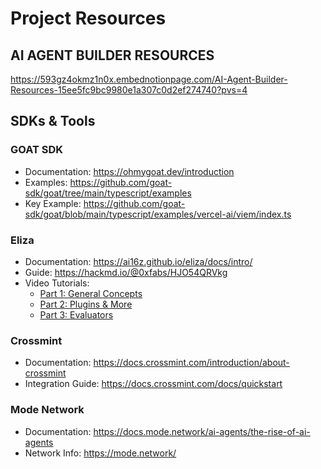 # Project Resources

## AI AGENT BUILDER RESOURCES
https://593gz4okmz1n0x.embednotionpage.com/AI-Agent-Builder-Resources-15ee5fc9bc9980e1a307c0d2ef274740?pvs=4

## SDKs & Tools

### GOAT SDK
- Documentation: https://ohmygoat.dev/introduction
- Examples: https://github.com/goat-sdk/goat/tree/main/typescript/examples
- Key Example: https://github.com/goat-sdk/goat/blob/main/typescript/examples/vercel-ai/viem/index.ts

### Eliza
- Documentation: https://ai16z.github.io/eliza/docs/intro/
- Guide: https://hackmd.io/@0xfabs/HJO54QRVkg
- Video Tutorials:
  - [Part 1: General Concepts](https://www.youtube.com/watch?v=ArptLpQiKfI)
  - [Part 2: Plugins & More](https://www.youtube.com/watch?v=XenGeAcPAQo)
  - [Part 3: Evaluators](https://www.youtube.com/watch?v=Y1DiqSVy4aU)

### Crossmint
- Documentation: https://docs.crossmint.com/introduction/about-crossmint
- Integration Guide: https://docs.crossmint.com/docs/quickstart

### Mode Network
- Documentation: https://docs.mode.network/ai-agents/the-rise-of-ai-agents
- Network Info: https://mode.network/ 